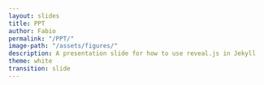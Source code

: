```yaml
---
layout: slides
title: PPT
author: Fabio
permalink: "/PPT/"
image-path: "/assets/figures/"
description: A presentation slide for how to use reveal.js in Jekyll
theme: white
transition: slide
---
```


<style>
.container{
    display: flex;
}
.col{
    flex: 1;
}

.reveal {
  font-family: "Source Sans Pro", Helvetica, sans-serif;
  font-size: 30px;
  font-weight: normal;
  color: #222; }

</style>

<section data-markdown data-separator="---">
<script type="text/template">


## Reproducible Research module
#### Innovation, Development & Research

- Fabio A. Cruz Sanchez
- Giovanny Arbelaez
- Mauricio Camargo

<div class="cf"></div>

<img height="400px" class="plain" src="{{ site.baseurl | append:page.image-path | append: 'Phd-comics.gif' }}">




Ecole Nationale Supérieur en Génie des Systèmes et de l'Innovation (ENSGSI) - Équipe de Recherche sur les Processus Innovatifs (ERPI)

<img height="100px" class="plain" src="https://erpi.univ-lorraine.fr/assets/images/logo-ERPI.svg">



---

# Main goal

- Understand the importance of the *replication principle* in research
- Create a first dynamic document using a *Literate programming approach*


---
## Music Vs. Research

<div class="container">
  <div class="col">
    <img height="600px" class="plain" src="{{ site.baseurl | append:page.image-path | append: 'Musica.jpeg' }}">

  </div>

<div class="col">
  <img height="600px" class="plain" src="{{ site.baseurl | append:page.image-path | append: 'Paper.png' }}">
</div>

</div>

---

# The paper Pipeline

<img height="120%" class="plain" src="{{ site.baseurl | append:page.image-path | append: 'Article-pipeline-1.png' }}">



---

# The paper Pipeline


<img height="120%" class="plain" src="{{ site.baseurl | append:page.image-path | append: 'Article-pipeline-2.png' }}">

Describe in detail this section...

---

## Replication Vs. Reproducibility

<div class="container">
  <div class="col">
    
**Replication** focuses on the validity of scientific claims.

- "Is this claim true?"
- Important for policymakers and regulatory decisions


    

  </div>

<div class="col">

**Reproducibility**  refers to the ability of a researcher to duplicate the results of a prior study using the same materials as were used by the original researcher (Goodman, Fanelli, and Ioannidis 2016).

- Focuses on the validity of the data analysis
- "Can we trust this analysis?"



</div>

---


## Why do we need Reproducible Research?

- Avoid misconduct such as fraudulent data and plagiarism

- Data-intensive research (e.g Big data research)








---
## Replication Vs. Reproducibility

Two key principles: 

- Literate programming for enabling reproducibilty
- Version control for enhancing transparency


---
## Literate programming for enabling reproducibilty

*Literate programming refers to the use of a computing environment for authoring documents that contain a mix of natural (eg. English) and computer (eg. R) languages (Schulte et al. 2012)*


<small> Schulte, Eric, Dan Davison, Thomas Dye, and Carsten Dominik. 2012. “A Multi-Language Computing Environment for Literate Programming and Reproducible Research.” Journal of Statistical Software 46 (1): 1–24. https://doi.org/10.18637/jss.v046.i03.</small




---

# Who use  Reproducible Research?

**Authors**

    - Want to make their research reproducible
    - Want tools for RR to make their lives easier (or at least not much harder)

**Readers** 

   - Want to reproduce (and perhaps expand upon) interesting findings
   - Want tools for RR to make their lives easier


--- 

### What is R/RStudio?

- R is a statistical programming language
- RStudio is a convenient interface for R (an integrated development environment, IDE)
- At its simplest:<sup>➥</sup>
- R is like a car’s engine
 - RStudio is like a car’s dashboard

<img width="100%" src="{{ site.baseurl | append:page.image-path | append: 'engine-dashboard.png' }}">

➥ Source: [Modern Dive](https://moderndive.com/)


---

# Summary

- Reproducible research is important as a **minimum standard**, particularly for studies that are difficult to replicate
- Infrastructure is needed for creating and distributing reproducible documents, beyond what is currently available
- There is a growing number of tools for creating reproducible documents
---






</script>
</section>
